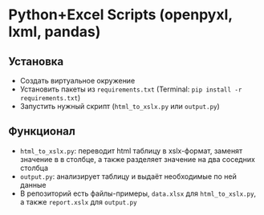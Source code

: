 # Python+Excel Scripts (openpyxl, lxml, pandas)

## Установка
* Создать виртуальное окружение
* Установить пакеты из `requirements.txt` (Terminal: `pip install -r requirements.txt`)
* Запустить нужный скрипт (`html_to_xslx.py` или `output.py`)


## Функционал
* `html_to_xslx.py`: переводит html таблицу в xslx-формат, заменят значение в в столбце, а также разделяет значение на два
соседних столбца
* `output.py`: анализирует таблицу и выдаёт необходимые по ней данные
* В репозиторий есть файлы-примеры, `data.xlsx` для `html_to_xslx.py`, а также `report.xslx` для `output.py`
 